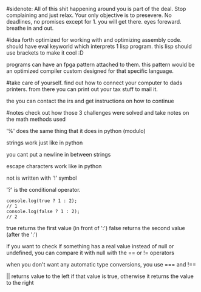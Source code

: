 #sidenote:
All of this shit happening around you is part of the deal. Stop complaining
and just relax. Your only objective is to presevere. No deadlines, no promises
except for 1. you will get there. eyes foreward.
breathe in and out.

#idea
forth optimized for working with and optimizing assembly code.
should have eval keyworld which interprets 1 lisp program.
this lisp should use brackets to make it cool :D

programs can have an fpga pattern attached to them.
this pattern would be an optimized compiler custom designed
for that specific language.

#take care of yourself.
find out how to connect your computer to dads printers.
from there you can print out your tax stuff to mail it.

the you can contact the irs and get instructions on how to continue

#notes
check out how those 3 challenges were solved and take notes on the math methods
used

'%' does the same thing that it does in python (modulo)

strings work just like in python

you cant put a newline in between strings

escape characters work like in python

not is written with '!' symbol

'?' is the conditional operator.

```
console.log(true ? 1 : 2);
// 1
console.log(false ? 1 : 2);
// 2
```
true returns the first value (in front of ':')
false returns the second value (after the ':')

if you want to check if something has a real value instead of null or undefined,
you can compare it with null with the == or != operators

when you don't want any automatic type conversions, you use === and !==

|| returns value to the left if that value is true, otherwise it returns the value
to the right


